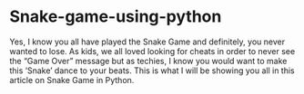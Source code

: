 # Snake-game-using-python
Yes, I know you all have played the Snake Game and definitely, you never wanted to lose. As kids, we all loved looking for cheats in order to never see the “Game Over” message but as techies, I know you would want to make this ‘Snake’ dance to your beats. This is what I will be showing you all in this article on Snake Game in Python.
